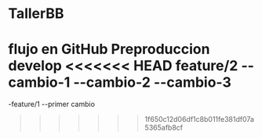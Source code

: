 # TallerBB
flujo en GitHub
Preproduccion
develop
<<<<<<< HEAD
feature/2
--cambio-1
--cambio-2
--cambio-3
=======
-feature/1
--primer cambio
>>>>>>> 1f650c12d06df1c8b011fe381df07a5365afb8cf
